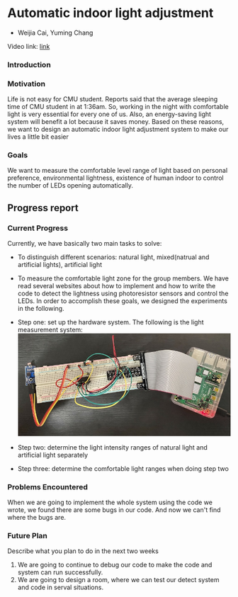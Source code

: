 # Automatic indoor light adjustment
- Weijia Cai, Yuming Chang

Video link: [link](https://github.com/YESAndy/12740-group-project/edit/gh-pages/index.md)

### Introduction


### Motivation
Life is not easy for CMU student. Reports said that the average sleeping time of CMU student in at 1:36am. So, working in the night with comfortable light is very essential for every one of us. Also, an energy-saving light system will benefit a lot because it saves money. Based on these reasons, we want to design an automatic indoor light adjustment system to make our lives a little bit easier

### Goals
We want to measure the comfortable level range of light based on personal preference, environmental lightness, existence of human indoor to control the number of LEDs opening automatically. 

## Progress report

### Current Progress
Currently, we have basically two main tasks to solve:
- To distinguish different scenarios: natural light, mixed(natrual and artificial lights), artificial light
- To measure the comfortable light zone for the group members.
We have read several websites about how to implement and how to write the code to detect the lightness using photoresistor sensors and control the LEDs.
In order to accomplish these goals, we designed the experiments in the following.


- Step one: set up the hardware system. The following is the light measurement system:
![Image](https://github.com/YESAndy/12740-group-project/blob/gh-pages/lightmeasuresystem.jpg)
- Step two: determine the light intensity ranges of natural light and artificial light separately
- Step three: determine the comfortable light ranges when doing step two


### Problems Encountered
When we are going to implement the whole system using the code we wrote, we found there are some bugs in our code. And now we can't find where the bugs are.



### Future Plan
Describe what you plan to do in the next two weeks
1. We are going to continue to debug our code to make the code and system can run successfully.
2. We are going to design a room, where we can test our detect system and code in serval situations.

